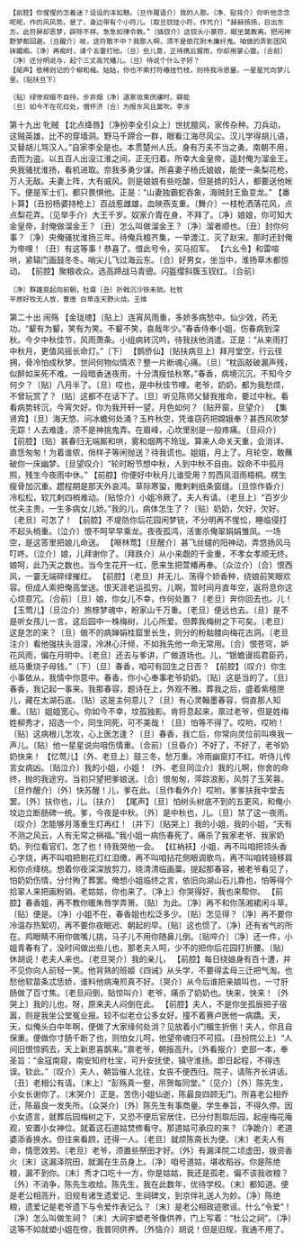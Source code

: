 <!-- { "loadSidebar": true } -->
    【前腔】你惺惺的怎着迷？设设的浑如魅。〔旦作魇语介〕我的人那。〔净、贴背介〕你听他念念呢呢，作的风风势。是了，身边带有个小符儿。〔取旦钗挂小符，作咒介〕“赫赫扬扬，日出东方。此符屏却恶梦，辟除不祥。急急如律令敕。”〔插钗介〕这钗头小篆符，眠坐莫教离。把闲神野梦都回避。〔旦醒介〕咳，这符敢不中？我那人啊，须不是依花附木廉纤鬼。咱做的弄影团风抹媚痴。〔净〕再痴时，请个五雷打他。〔旦〕些儿意，正待携云握雨，你却用掌心雷。〔合前〕〔净〕还分明说与，起个三丈高咒幡儿。〔旦〕待说个什么子好？
    【尾声】依稀则记的个柳和梅。姑姑，你也不索打符椿挂竹枝，则待我冷思量，一星星咒向梦儿里。〔贴扶旦下〕

    〔贴〕绿惨双蛾不自持，步非烟〔净〕道家妆束厌禳时。薛能
    〔旦〕如今不在花红处，僧怀济〔合〕为报东风且莫吹。李涉

第十九出 牝贼
    【北点绛唇】〔净扮李全引众上〕世扰膻风，家传杂种。刀兵动，这贼英雄，比不的穿墙洞。野马千蹄合一群，眼看江海尽风尘。汉儿学得胡儿语，又替胡儿骂汉人。”自家李全是也。本贯楚州人氏。身有万夫不当之勇。南朝不用，去而为盗。以五百人出没江淮之间，正无归着。所幸大金皇帝，遥封俺为溜金王。央我骚扰淮扬，看机进取。奈我多勇少谋。所喜妻子杨氏娘娘，能使一条梨花枪，万人无敌。夫妻上阵，大有威风。则是娘娘有些吃酸，但是掳的妇人，都要送他帐下。便是军士们，都只畏惧他。正是：“山妻独霸蛇吞象，海贼封王鱼变龙。”
    【番卜算】〔丑扮杨婆持枪上〕百战惹雌雄，血映燕支重。〔舞介〕一枝枪洒落花风，点点梨花弄。〔见举手介〕大王千岁。奴家介胄在身，不拜了。〔净〕娘娘，你可知大金皇帝，封俺做溜金王？〔丑〕怎么叫做溜金王？〔净〕溜者顺也。〔丑〕封你何事？〔净〕央俺骚扰淮扬三年。待俺兵粮齐集，一举渡江，灭了赵宋。那时还封俺为帝哩！〔丑〕有这等事！恭喜了。借此号令，买马招军。
    【六幺令】和雷喧哄，紧辕门画鼓冬冬。哨尖儿飞过海云东。〔合〕好男女，坐当中，淮扬草木都惊动。
    【前腔】聚粮收众。选高蹄战马青骢。闪盔缨斜簇玉钗红。〔合前〕

    〔净〕群雄竞起向前朝，杜甫〔丑〕折戟沉沙铁未销。杜牧
    平原好牧无人放，曹唐 白草连天野火烧。王维

第二十出 闹殇
    【金珑璁】〔贴上〕连宵风雨重，多娇多病愁中。仙少效，药无功。“颦有为颦，笑有为笑。不颦不笑，哀哉年少。”春香侍奉小姐，伤春病到深秋。今夕中秋佳节，风雨萧条。小组病转沉吟，待我扶他消遣。正是：“从来雨打中秋月，更值风摇长命灯。”〔下〕
    【鹊侨仙】〔贴扶病旦上〕拜月堂空，行云径拥，骨冷怕成秋梦。世间何物似情浓？整一片断魂心痛。〔旦〕“枕函敲破漏声残，似醉如呆死不难。一段暗香迷夜雨，十分清瘦怯秋寒。”春香，病境沉沉，不知今夕何夕？〔贴〕八月半了。〔旦〕哎也，是中秋佳节哩。老爷，奶奶，都为我愁烦，不曾玩赏了？〔贴〕这都不在话下了。〔旦〕听见陈师父替我推命，要过中秋。看看病势转沉，今宵欠好。你为我开轩一望，月色如何？〔贴开窗，旦望介〕
    【集贤宾】〔旦〕海天悠、问冰蟾何处涌？玉杵秋空，凭谁窃药把嫦娥奉？甚西风吹梦无踪！人去难逢，须不是神挑鬼弄。在眉峰，心坎里别是一般疼痛。〔旦闷介〕
    【前腔】〔贴〕甚春归无端厮和哄，雾和烟两不玲珑。算来人命关天重，会消详、直恁匆匆！为着谁侬，俏样子等闲抛送？待我谎也。姐姐，月上了。月轮空，敢蘸破你一床幽梦。〔旦望叹介〕“轮时盼节想中秋，人到中秋不自由。奴命不中孤月照，残生今夜雨中休。”
    【前腔】你便好中秋月儿谁受用？剪西风泪雨梧桐。楞生瘦骨加沉重。趱程期是那天外哀鸿。草际寒蛩，撒剌剌纸条窗缝。〔旦惊作昏介〕冷松松，软兀剌四梢难动。〔贴惊介〕小姐冷厥了。夫人有请。〔老旦上〕“百岁少忧夫主贵，一生多病女儿娇。”我的儿，病体怎生了？〔贴〕奶奶，欠好，欠好。〔老旦〕可怎了！
    【前腔】不堤防你后花园闲梦铳，不分明再不惺忪，睡临侵打不起头梢重。〔泣介〕恨不呵早早乘龙。夜夜孤鸿，活害杀俺翠娟娟雏凤。一场空，是这答里把娘儿命送。
    【啭林莺】〔旦醒介〕甚飞丝缱的阳神动，弄悠扬风马叮咚。〔泣介〕娘，儿拜谢你了。〔拜跌介〕从小来觑的千金重，不孝女孝顺无终。娘呵，此乃天之数也。当今生花开一红，愿来生把萱椿再奉。〔众泣介〕〔合〕恨西风，一霎无端碎绿摧红。
    【前腔】〔老旦〕并无儿、荡得个娇香种，绕娘前笑眼欢容。但成人索把俺高堂送。恨天涯老运孤穷。儿啊，暂时间月直年空，返将息你这心烦意冗。〔合前〕〔旦〕娘，你女儿不幸，作何处置？〔老旦〕奔你回去也。儿！
    【玉莺儿】〔旦泣介〕旅榇梦魂中，盼家山千万重。〔老旦〕便远也去。〔旦〕是不是听女孩儿一言。这后园中一株梅树，儿心所爱。但葬我梅树之下可矣。〔老旦〕这是怎的来？〔旦〕做不的病婵娟桂窟里长生，则分的粉骷髅向梅花古洞。〔老旦注介〕看他强扶头泪濛，冷淋心汗倾，不如我先他一命无常用。〔合〕恨苍穹，妒花风雨，偏在月明中。〔老旦〕还去与爹讲，广做道场也。儿，“银蟾谩捣君臣药，纸马重烧子母钱。”〔下〕〔旦〕春香，咱可有回生之日否？
    【前腔】〔叹介〕你生小事依从，我情中你意中。春香，你小心奉事老爷奶奶。〔贴〕这是当的了。〔旦〕春香，我记起一事来。我那春容，题诗在上，外观不雅。葬我之后，盛着紫檀匣儿，藏在太湖石底。〔贴〕这是主何意儿？〔旦〕有心灵翰墨春容，倘直那人知重。〔贴〕姐姐宽心。你如今不幸，坟孤独影。肯将息起来，禀过老爷，但是姓梅姓柳秀才，招选一个，同生同死，可不美哉！〔旦〕怕等不得了。哎哟，哎哟！〔贴〕这病根儿怎攻，心上医怎逢？〔旦〕春香，我亡后，你常向灵位前叫唤我一声儿。〔贴〕他一星星说向咱伤情重。〔合前〕〔旦昏介〕不好了，不好了，老爷奶奶快来！
    【忆莺儿】〔外、老旦上〕鼓三冬，愁万重。冷雨幽窗灯不红。听侍儿传言女病凶。〔贴泣介〕我的小姐，小姐！〔外、老旦同泣介〕我的儿啊，你舍的命终，抛的我途穷。当初只望把爹娘送。〔合〕恨匆匆，萍踪浪影，风剪了玉芙蓉。〔旦作醒介〕〔外〕快苏醒！儿，爹在此。〔旦作看外介〕哎哟，爹爹扶我中堂去罢。〔外〕扶你也，儿。〔扶介〕
    【尾声】〔旦〕怕树头树底不到的五更风，和俺小坟边立断肠碑一统。爹，今夜是中秋。〔外〕是中秋也，儿。〔旦〕禁了这一夜雨。〔叹介〕怎能够月落重生灯再红！〔并下〕〔贴哭上〕我的小姐，我的小姐，“天有不测之风云，人有无常之祸福。”我小姐一病伤春死了。痛杀了我家老爷、我家奶奶。列位看官们，怎了也！待我哭他一会。
    【红衲袄】小姐，再不叫咱把领头香心字烧，再不叫咱把剔花灯红泪缴，再不叫咱拈花侧眼调歌鸟，再不叫咱转镜移肩和你点绛桃。想着你夜深深放剪刀，晓清清临画藁。提起那春容，被老爷看见了，怕奶奶伤情，分付殉了葬罢。俺想小姐临终之言，依旧向湖山石儿靠也，怕等得个拾翠人来把画粉销。老姑姑，你也来了。〔净上〕你哭得好，我也来帮你。
    【前腔】春香姐，再不教你暖朱唇学弄箫。〔贴〕为此。〔净〕再不和你荡湘裙闲斗草。〔贴〕便是。〔净〕小姐不在，春香姐也松泛多少。〔贴〕怎见得？〔净〕再不要你冷温存热絮叨，再不要你夜眠迟、朝起的早。〔贴〕这也惯了。〔净〕还有省气的所在。鸡眼睛不用你做嘴儿挑，马子儿不用你随鼻儿倒。〔贴啐介〕〔净〕还一件，小姐青春有了，没时间做出些儿也，那老夫人呵，少不的把你后花园打折腰。〔贴〕休胡说！老夫人来也。〔老旦哭介〕我的亲儿，
    【前腔】每日绕娘身有百十遭，并不见你向人前轻一笑。他背熟的班姬《四诫》从头学，不要得孟母三迁把气淘。也愁他软苗条忒恁娇，谁料他病淹煎真不好。〔哭介〕从今后谁把亲娘叫也，一寸肝肠做了百寸焦。〔老旦闷倒，贴惊叫介〕老爷，痛杀了奶奶也。快来，快来！〔外哭上〕我的儿也，呀，原来夫人闷倒在此。
    【前腔】夫人，不是你坐孤辰把子宿嚣，则是我坐公堂冤业报。较不似老仓公多女好。撞不着赛卢医他一病蹻。天，天，似俺头白中年啊，便做了大家缘何处消？见放着小门楣生折倒！夫人，你且自保重。便做你寸肠千断了也，则怕女儿呵，他望帝魂归不可招。〔丑扮院公上〕“人间旧恨惊鸦去，天上新恩喜鹊来。”禀老爷，朝报高升。〔外看报介〕吏部一本，奉圣旨：“金寇南窥，南安知府杜宝，可升安抚使，镇守淮扬。即日起程，不得违误。钦此。”〔叹介〕夫人，朝旨催人北往，女丧不便西归。院子，请陈齐长讲话。〔丑〕老相公有请。〔末上〕“彭殇真一壑，吊贺每同堂。”〔见介〕〔外〕陈先生，小女长谢你了。〔末哭介〕正是。苦伤小姐仙逝，陈最良四顾无门。所喜老公相乔迁，陈最良一发失所。〔众哭介〕〔外〕陈先生有事商量。学生奉旨，不得久停。因小女遗言，就葬后园梅树之下，又恐不便后官居住，已分付割取后园，起座梅花庵观，安置小女神位。就着这石道姑焚修看守。那道姑可承应的来？〔净跪介〕老道婆添香换水。但往来看顾，还得一人。〔老旦〕就烦陈斋长为便。〔末〕老夫人有命，情愿效劳。〔老旦〕老爷，须置些祭田才好。〔外〕有漏泽院二顷虚田，拨资香火〔末〕这漏泽院田，就漏在生员身上。〔净〕咱号道姑，堪收稻谷。你是陈绝粮，漏不到你。〔末〕秀才口吃十一方，你是姑姑，我还是孤老，偏不该我收粮？〔外〕不消争，陈先生收给。陈先生，我在此数年，优待学校。〔末〕都知道。便是老公相高升，旧规有诸生遗爱记、生祠碑文，到京伴礼送人为妙。〔净〕陈绝粮，遗爱记是老爷遗下与令爱作表记么？〔末〕是老公相政迹歌谣。什么“令爱”！〔净〕怎么叫做生祠？〔末〕大祠宇塑老爷像供养，门上写着：“杜公之祠”。〔净〕这等不如就塑小姐在傍，我普同供养。〔外恼介〕胡说！但是旧规，我通不用了。
